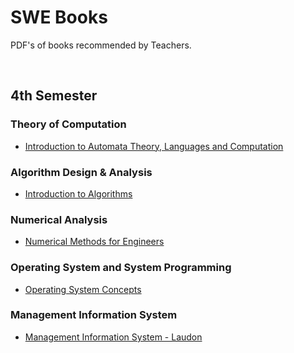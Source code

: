 # SWE Books

PDF's of books recommended by Teachers.

<br>

## 4th Semester
### Theory of Computation
- [Introduction to Automata Theory, Languages and Computation](/4thSemester/SWE227_TheoryOfComputation/Books/Hopcraft-Introduction_to_Automata_Theory.pdf)

### Algorithm Design & Analysis
- [Introduction to Algorithms](/4thSemester/SWE229_AlgorithmDesign%26Analysis/Books/Introduction_to_Algorithms_3E.pdf)

### Numerical Analysis
- [Numerical Methods for Engineers](/4thSemester/SWE231_NumericalAnalysis/Books/Numerical_Methods_for_Engineers_6E.pdf)

### Operating System and System Programming
- [Operating System Concepts](/4thSemester/SWE233_OperatingSystem%26SystemProgramming/Books/Operating_System_Concepts_10E.pdf)

### Management Information System
- [Management Information System - Laudon](/4thSemester/SWE237_ManagementInformationSystem/Books/Laudon_Management_Information_Systems_13E.pdf)